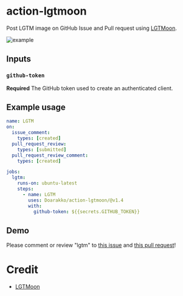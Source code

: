 # action-lgtmoon

Post LGTM image on GitHub Issue and Pull request using [LGTMoon](https://github.com/yoshikyoto/lgtmoon).

![example](./example.gif)

## Inputs

### `github-token`

**Required** The GitHub token used to create an authenticated client.

## Example usage

```yaml
name: LGTM
on:
  issue_comment:
    types: [created]
  pull_request_review:
    types: [submitted]
  pull_request_review_comment:
    types: [created]

jobs:
  lgtm:
    runs-on: ubuntu-latest
    steps:
      - name: LGTM
        uses: Doarakko/action-lgtmoon/@v1.4
        with:
          github-token: ${{secrets.GITHUB_TOKEN}}
```

## Demo

Please comment or review "lgtm" to [this issue](https://github.com/Doarakko/action-lgtmoon/issues/1) and [this pull request](https://github.com/Doarakko/action-lgtmoon/pull/2)!

# Credit

- [LGTMoon](https://lgtmoon.dev/)

